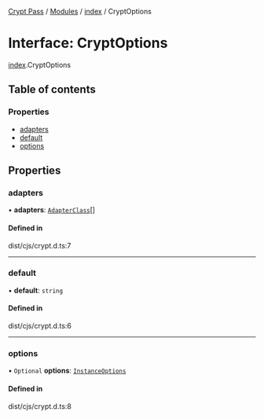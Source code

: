 [Crypt Pass](../README.md) / [Modules](../modules.md) / [index](../modules/index.md) / CryptOptions

# Interface: CryptOptions

[index](../modules/index.md).CryptOptions

## Table of contents

### Properties

- [adapters](index.CryptOptions.md#adapters)
- [default](index.CryptOptions.md#default)
- [options](index.CryptOptions.md#options)

## Properties

### adapters

• **adapters**: [`AdapterClass`](../modules/index.md#adapterclass)[]

#### Defined in

dist/cjs/crypt.d.ts:7

___

### default

• **default**: `string`

#### Defined in

dist/cjs/crypt.d.ts:6

___

### options

• `Optional` **options**: [`InstanceOptions`](index.InstanceOptions.md)

#### Defined in

dist/cjs/crypt.d.ts:8
